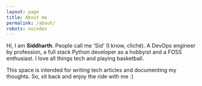 ```yaml
---
layout: page
title: About me
permalink: /about/
robots: noindex
---
```


Hi, I am **Siddharth**. People call me 'Sid' (I know, cliché). A DevOps engineer by profession, a full stack Python developer as a hobbyist and a FOSS enthusiast. I love all things tech and playing basketball. 

This space is intended for writing tech articles and documenting my thoughts. So, sit back and enjoy the ride with me :)